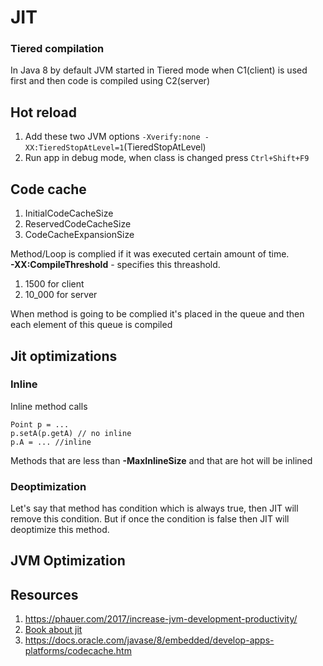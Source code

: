 # JIT

### Tiered compilation
In Java 8 by default JVM started in Tiered mode when C1(client) is used first
and then code is compiled using C2(server)




## Hot reload
1. Add these two JVM options `-Xverify:none -XX:TieredStopAtLevel=1`(TieredStopAtLevel)
2. Run app in debug mode, when class is changed press `Ctrl+Shift+F9`


## Code cache
1. InitialCodeCacheSize
2. ReservedCodeCacheSize
3. CodeCacheExpansionSize

Method/Loop is complied if it was executed certain amount of time.\
**-XX:CompileThreshold** - specifies this threashold.
1. 1500 for client
2. 10_000 for server

When method is going to be complied it's placed in the queue
and then each element of this queue is compiled

## Jit optimizations

### Inline
Inline method calls
```
Point p = ...
p.setA(p.getA) // no inline
p.A = ... //inline
```
Methods that are less than **-MaxInlineSize** and that are hot will be inlined

### Deoptimization
Let's say that method has condition which is always true, then JIT will remove this condition.
But if once the condition is false then JIT will deoptimize this method.

## JVM Optimization




## Resources 
1. https://phauer.com/2017/increase-jvm-development-productivity/
2. [Book about jit](https://www.oreilly.com/library/view/java-performance-the/9781449363512/ch04.html)
3. https://docs.oracle.com/javase/8/embedded/develop-apps-platforms/codecache.htm
